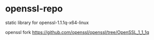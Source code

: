 # openssl-repo

static library for openssl-1.1.1q-x64-linux

openssl fork https://github.com/openssl/openssl/tree/OpenSSL_1_1_1q
